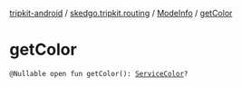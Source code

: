 [tripkit-android](../../index.md) / [skedgo.tripkit.routing](../index.md) / [ModeInfo](index.md) / [getColor](./get-color.md)

# getColor

`@Nullable open fun getColor(): `[`ServiceColor`](../-service-color/index.md)`?`
